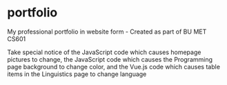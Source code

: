 # portfolio
My professional portfolio in website form - Created as part of BU MET CS601

Take special notice of the JavaScript code which causes homepage pictures to change, the JavaScript code which causes the Programming page background to change color, and the Vue.js code which causes table items in the Linguistics page to change language
